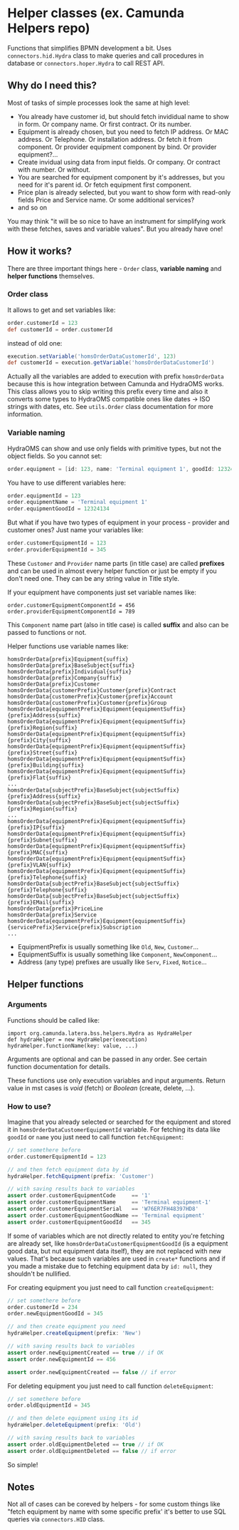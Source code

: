 # Helper classes (ex. Camunda Helpers repo)
Functions that simplifies BPMN development a bit.
Uses `connectors.hid.Hydra` class to make queries and call procedures in database or `connectors.hoper.Hydra` to call REST API.

## Why do I need this?
Most of tasks of simple processes look the same at high level:
* You already have customer id, but should fetch invididual name to show in form. Or company name. Or first contract. Or its number.
* Equipment is already chosen, but you need to fetch IP address. Or MAC address. Or Telephone. Or installation address. Or fetch it from component. Or provider equipment component by bind. Or provider equipment?...
* Create invidual using data from input fields. Or company. Or contract with number. Or without.
* You are searched for equipment component by it's addresses, but you need for it's parent id. Or fetch equipment first component.
* Price plan is already selected, but you want to show form with read-only fields Price and Service name. Or some additional services?
* and so on

You may think "it will be so nice to have an instrument for simplifying work with these fetches, saves and variable values". But you already have one!

## How it works?
There are three important things here - `Order` class, __variable naming__ and __helper functions__ themselves.

### Order class
It allows to get and set variables like:
```groovy
order.customerId = 123
def customerId = order.customerId
```
instead of old one:
```groovy
execution.setVariable('homsOrderDataCustomerId', 123)
def customerId = execution.getVariable('homsOrderDataCustomerId')
```
Actually all the variables are added to execution with prefix `homsOrderData` because this is how integration between Camunda and HydraOMS works. This class allows you to skip writing this prefix every time and also it converts some types to HydraOMS compatible ones like dates -> ISO strings with dates, etc.
See `utils.Order` class documentation for more information.

### Variable naming
HydraOMS can show and use only fields with primitive types, but not the object fields.
So you cannot set:
```groovy
order.equipment = [id: 123, name: 'Terminal equipment 1', goodId: 12324134, ...]
```
You have to use different variables here:
```groovy
order.equipmentId = 123
order.equipmentName = 'Terminal equipment 1'
order.equipmentGoodId = 12324134
```

But what if you have two types of equipment in your process - provider and customer ones?
Just name your variables like:
```groovy
order.customerEquipmentId = 123
order.providerEquipmentId = 345
```

These `Customer` and `Provider` name parts (in title case) are called __prefixes__ and can be used in almost every helper function or just be empty if you don't need one. They can be any string value in Title style.

If your equipment have components just set variable names like:
```
order.customerEquipmentComponentId = 456
order.providerEquipmentComponentId = 789
```
This `Component` name part (also in title case) is called __suffix__ and also can be passed to functions or not.

Helper functions use variable names like:
```
homsOrderData{prefix}Equipment{suffix}
homsOrderData{prefix}BaseSubject{suffix}
homsOrderData{prefix}Individual{suffix}
homsOrderData{prefix}Company{suffix}
homsOrderData{prefix}Customer
homsOrderData{customerPrefix}Customer{prefix}Contract
homsOrderData{customerPrefix}Customer{prefix}Account
homsOrderData{customerPrefix}Customer{prefix}Group
homsOrderData{equipmentPrefix}Equipment{equipmentSuffix}{prefix}Address{suffix}
homsOrderData{equipmentPrefix}Equipment{equipmentSuffix}{prefix}Region{suffix}
homsOrderData{equipmentPrefix}Equipment{equipmentSuffix}{prefix}City{suffix}
homsOrderData{equipmentPrefix}Equipment{equipmentSuffix}{prefix}Street{suffix}
homsOrderData{equipmentPrefix}Equipment{equipmentSuffix}{prefix}Building{suffix}
homsOrderData{equipmentPrefix}Equipment{equipmentSuffix}{prefix}Flat{suffix}
...
homsOrderData{subjectPrefix}BaseSubject{subjectSuffix}{prefix}Address{suffix}
homsOrderData{subjectPrefix}BaseSubject{subjectSuffix}{prefix}Region{suffix}
...
homsOrderData{equipmentPrefix}Equipment{equipmentSuffix}{prefix}IP{suffix}
homsOrderData{equipmentPrefix}Equipment{equipmentSuffix}{prefix}Subnet{suffix}
homsOrderData{equipmentPrefix}Equipment{equipmentSuffix}{prefix}MAC{suffix}
homsOrderData{equipmentPrefix}Equipment{equipmentSuffix}{prefix}VLAN{suffix}
homsOrderData{equipmentPrefix}Equipment{equipmentSuffix}{prefix}Telephone{suffix}
homsOrderData{subjectPrefix}BaseSubject{subjectSuffix}{prefix}Telephone{suffix}
homsOrderData{subjectPrefix}BaseSubject{subjectSuffix}{prefix}EMail{suffix}
homsOrderData{prefix}PriceLine
homsOrderData{prefix}Service
homsOrderData{equipmentPrefix}Equipment{equipmentSuffix}{servicePrefix}Service{prefix}Subscription
...
```
* EquipmentPrefix is usually something like `Old`, `New`, `Customer`...
* EquipmentSuffix is usually something like `Component`, `NewComponent`...
* Address (any type) prefixes are usually like `Serv`, `Fixed`, `Notice`...

## Helper functions
### Arguments
Functions should be called like:
```
import org.camunda.latera.bss.helpers.Hydra as HydraHelper
def hydraHelper = new HydraHelper(execution)
hydraHelper.functionName(key: value, ...)
```
Arguments are optional and can be passed in any order. See certain function documentation for details.

These functions use only execution variables and input arguments. Return value in mst cases is *void* (fetch) or *Boolean* (create, delete, ...).

### How to use?
Imagine that you already selected or searched for the equipment and stored it in `homsOrderDataCustomerEquipmentId` variable.
For fetching its data like `goodId` or `name` you just need to call function `fetchEquipment`:
```groovy
// set somethere before
order.customerEquipmentId = 123

// and then fetch equipment data by id
hydraHelper.fetchEquipment(prefix: 'Customer')

// with saving results back to variables
assert order.customerEquipmentCode     == '1'
assert order.customerEquipmentName     == 'Terminal equipment-1'
assert order.customerEquipmentSerial   == 'W76ER7FH48397HD8'
assert order.customerEquipmentGoodName == 'Terminal equipment'
assert order.customerEquipmentGoodId   == 345
```
If some of variables which are not directly related to entity you're fetching are already set, like `homsOrderDataCustomerEquipmentGoodId` (is a equipment good data, but nut equipment data itself), they are not replaced with new values. That's because such variables are used in `create*` functions and if you made a mistake due to fetching equipment data by `id: null`, they shouldn't be nullified.

For creating equipment you just need to call function `createEquipment`:
```groovy
// set somethere before
order.customerId = 234
order.newEquipmentGoodId = 345

// and then create equipment you need
hydraHelper.createEquipment(prefix: 'New')

// with saving results back to variables
assert order.newEquipmentCreated == true // if OK
assert order.newEquipmentId == 456

assert order.newEquipmentCreated == false // if error
```

For deleting equipment you just need to call function `deleteEquipment`:
```groovy
// set somethere before
order.oldEquipmentId = 345

// and then delete equipment using its id
hydraHelper.deleteEquipment(prefix: 'Old')

// with saving results back to variables
assert order.oldEquipmentDeleted == true // if OK
assert order.oldEquipmentDeleted == false // if error
```

So simple!

## Notes
Not all of cases can be coreved by helpers - for some custom things like "fetch equipment by name with some specific prefix' it's better to use SQL queries via `connectors.HID` class.
